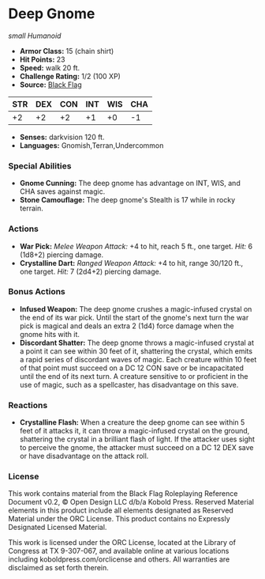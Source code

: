 # Deep Gnome

*small* *Humanoid*

- **Armor Class:** 15 (chain shirt)
- **Hit Points:** 23 
- **Speed:** walk 20 ft.
- **Challenge Rating:** 1/2 (100 XP)
- **Source:** [Black Flag](https://koboldpress.com/kpstore/product/tovrpg-pg-mv/)

| STR | DEX | CON | INT | WIS | CHA |
| --- | --- | --- | --- | --- | --- |
| +2 | +2 | +2 | +1 | +0 | -1 |

- **Senses:** darkvision 120 ft.
- **Languages:** Gnomish,Terran,Undercommon

### Special Abilities

- **Gnome Cunning:** The deep gnome has advantage on INT, WIS, and CHA saves against magic.
- **Stone Camouflage:** The deep gnome's Stealth is 17 while in rocky terrain.

### Actions

- **War Pick:** _Melee Weapon Attack:_ +4 to hit, reach 5 ft., one target. _Hit:_ 6 (1d8+2) piercing damage.
- **Crystalline Dart:** _Ranged Weapon Attack:_ +4 to hit, range 30/120 ft., one target. _Hit:_ 7 (2d4+2) piercing damage.

### Bonus Actions

- **Infused Weapon:** The deep gnome crushes a magic-infused crystal on the end of its war pick. Until the start of the gnome's next turn the war pick is magical and deals an extra 2 (1d4) force damage when the gnome hits with it.
- **Discordant Shatter:** The deep gnome throws a magic-infused crystal at a point it can see within 30 feet of it, shattering the crystal, which emits a rapid series of discordant waves of magic. Each creature within 10 feet of that point must succeed on a DC 12 CON save or be incapacitated until the end of its next turn. A creature sensitive to or proficient in the use of magic, such as a spellcaster, has disadvantage on this save.

### Reactions

- **Crystalline Flash:** When a creature the deep gnome can see within 5 feet of it attacks it, it can throw a magic-infused crystal on the ground, shattering the crystal in a brilliant flash of light. If the attacker uses sight to perceive the gnome, the attacker must succeed on a DC 12 DEX save or have disadvantage on the attack roll.


### License

This work contains material from the Black Flag Roleplaying Reference Document v0.2, © Open Design LLC d/b/a Kobold Press. Reserved Material elements in this product include all elements designated as Reserved Material under the ORC License. This product contains no Expressly Designated Licensed Material.

This work is licensed under the ORC License, located at the Library of Congress at TX 9-307-067, and available online at various locations including koboldpress.com/orclicense and others. All warranties are disclaimed as set forth therein.
